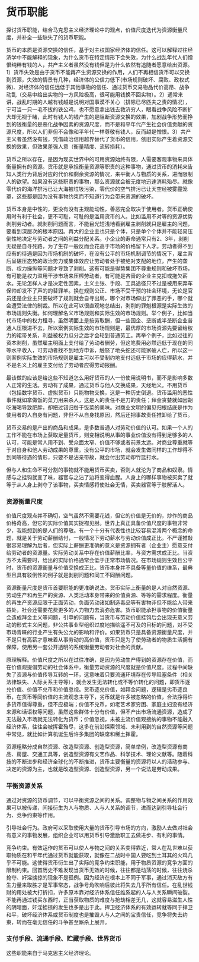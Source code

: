 # 货币职能
探讨货币职能，结合马克思主义经济理论中的观点，价值尺度迭代为资源衡量尺度，并补全一些缺失了的货币职能。

货币的本质是资源交换的信任，基于对主权国家经济体的信任。这可以解释过往经济学中不能解释的现象，为什么货币在特定情形下会失效，为什么战乱年代人们憎恨纯粹有钱的人，共产主义者虽然没有钱但是为什么依然有追随者愿意给出资源。1）货币失效是由于货币不能再产生资源交换的作用，人们不再相信货币可以交换到资源，失效的情景有几种，经济体的公信力低下(市场规则破坏、腐败、政权式微)、对经济体的信任远低于其他事物的信任、通过货币交易物品代价高昂、战争动乱（交易中给出实物的一方风险极高，很可能用钱换不回实物）。2）通常来讲，战乱时期的人越有钱越是说明对国事漠不关心（排除已尽匹夫之责的情况），宁可当一只一毛不拔的铁公鸡，也不愿意拿出钱去救济穷人，眼看战争风险不断扩大却无视于睹，此时有钱人的钱产生的是阻断资源交换的效果，加剧战争形势而挣到的钱衡量的是恶化战争因素的资源尺度，而不是和平年代产生社会价值贡献的资源尺度，所以人们非但不会像和平年代一样尊敬有钱人，反而越是憎恨。3）共产主义者虽然没有钱，凭借政治信用越界替代了货币的信用，依旧实际产生着资源交换的效果，但效果差强人意（衡量精度、流转损耗）。

货币之所以存在，是因为现实世界中的可用资源始终有限，人需要客观事物来具体衡量拥有的资源。货币就是承担衡量资源等职责的这种事物，通过货币的消耗来告知人类行为背后对应的代价和剩余资源的情况，来平衡人与物质的关系，进而限制人的欲望。如果没有这些职责的事物，那么资源就会被无度地迅速消耗殆尽。就像零代价的海洋排污已让大海被垃圾污染，零代价的空气排污已让天空经被雾霾笼罩，这些都是因为没有事物约束而不知道行为会带来资源的破坏。

货币本身是中性的，更没有没有主观能动性，善恶完全取决于使用者。货币正确使用时有利于社会，更不可耻，可耻的是滥用货币的人。比如滥用不对等的资源优势剥削劳动者。就剥削问题而言，不能目光短浅地看到雇主剥削就只是雇主的问题，要看到深层次的根本原因。再大的企业主也只是个体，只是单个个体并不能轻易压倒性地决定与劳动者之间的利益分配关系。小企业的寿命通常只有2、3年，剥削无疑是自寻死路，为了生存一般反而会花高于市场的价格留下人才。劳动者得不到应有的待遇是因为市场机制的破坏，在没有公平的市场机制调节的情况下，雇主背后呈碾压态势的政治势力或集体效应让劳动者处于被绝对支配的地位，产生的垄断、权力操纵等问题才导致了剥削。这有可能是得势集团不尊重规则和破坏市场，有可能是权力滥用干涉市场来压榨劳动者，有可能是吝啬的企业主克扣或拖欠薪水。无论怎样人才是决定性因素，主义主张、手段、工具途径只不过是被用来弃车保帅却发不了声的的替罪羊。换在规则公正、市场不受干预的社会环境，无论是官员还是企业主只要破坏了规则就会自寻出局，哪个对市场伸出了罪恶的手，哪个就会遭受法律的制裁。所以在此可以很直观地总结出，剥削的罪魁根源是实际生效的市场规则失衡。如何理解名义市场规则和实际生效的市场规则。举个例子，比如当代市场中的权力租寻，虽然明面上是按劳取酬，但一些国企、垄断或半垄断企业普通人压根进不去，所以案例实际生效的市场规则是，最优厚的市场资源先要留给权力的裙带关系，利益被权力瓜分之后才会轮到普通劳工。再举个例子，比如过往的资本剥削，虽然雇主明面上支付给了劳动者酬劳，但这笔费用必然远低于现在的同等水平收入，可劳动者找不到地方申诉，触怒了地头蛇还可能家破人亡，所以这一则案例实际生效的市场规则是雇主可以不受制约地支付远低于市场的应得薪水，并不是名义上的雇主支付给了劳动者应得劳动报酬。


       
最该做的应该是给这些不知道怎么用好货币的人一份使用说明书，而不是影响多数人正常的生活。劳动有了成果，通过货币与他人交换成果，天经地义。不用货币（包括数字货币、虚拟货币）只能物物交换，这是一种历史倒退。货币滥用的恶性事件就如拿做饭的菜刀用来杀人，这是人的责任不是刀的责任；拜金贪婪就如因胡吃海喝导致肥胖，却把过错归咎于饭菜的美味。对商业文明的偏见归根结底是作为使用者的人自身有问题，非但不从自身找原因，然后还把事故责任推卸给了货币。

货币交易的是产出的商品和成果，是多数普通人对劳动价值的认可。如果一个人的工作不能在市场上获取足量货币，则变相说明从事的事业价值没有得到足够多的人认可，可能是常人用不到、受众面太窄、价值不够或者前景太远。对商业尊重就等于对自身和他人劳动成果的尊重。没有公平的市场，就会发生做同样的工作却得不到同等待遇的情形，只要不是沾亲带故，就会付出劳动却竹篮打水。

但与人和生命不可分割的事物就不能用货币买卖，否则人就沦为了商品和奴隶。情感与之挂钩就变了味，器官与之沾了边将变得血腥。人身上的哪样事物被买卖了就等于从人身上剥夺了该事物，买卖情感将使社会无情，买卖器官等于肢解活人。

### 资源衡量尺度
价值尺度观点并不确切，空气虽然不需要花钱，但它的价值是无价的，炒作的商品价格奇高，但它的实际价值其实捉襟见肘。世界上真正具备价值尺度的事物非常少，我能想到的是人们的尊敬。有一个十分有代表性也比较容易混淆两个概念的命题，就是关于劳动薪酬结付，一般情况下劳动薪水与劳动价值成正比。不严谨推敲很容易理解为后者，但实际上薪酬更准确的意义是资源拥有者（企业主）愿意支付给劳动者的资源量。实际劳动关系中存在价值薪酬比率，与资方需求成正比。当资方不太需要时，给出的实际价格通常会低于正常市场情况。在市场规则生效且公平时，货币的资源衡量与价值交换成正比。货币本身并不具备等量价值的维系，最典型且具有驳倒性的例子就是剥削问题和同工不同酬问题。

资源衡量尺度是货币首要职能的更准确说法。货币实际上衡量的是人对自然资源、劳动生产和再生产的资源、人类活动本身带来的价值资源、等等的需求程度。衡量的再生产资源应限于正面劳动，负面劳动诸如制造毒品等有害物非但不能给人带来益处，社会还需要花费更多的人力物力去消弥危害。货币职能承担事物的价值衡量会造成拜金主义等问题，引申的问题有，当货币与劳动价值挂钩后会出现无意义劳动的形式主义问题，非公共事业型组织过度地描绘遥不可及的目标的问题，对不受市场青睐的行业产生有失公允的影响和评价。如果货币只是具备资源衡量尺度，并不是只有高薪才意味着从事劳动的高价值，货币只是为了使劳动者的物质生活拥有保障，使用另一套公开透明的系统衡量劳动者对社会的贡献。

原理解释。价值尺度之所以在过往准确，是因为劳动生产得到的资源存在价值，而在价值观提倡劳动的社会体系中，衡量劳动资源的尺度就是价值尺度。过程中间缺失了资源与价值传导互转的一环，这意味着只要流通环境存在传导阻塞条件（相关法律缺失、人际关系主导等），就会发生无法转化或不等价转化的问题，即货币逐兑价值、价值不兑币和价值忽视。货币逐兑价值，如拜金问题，逻辑是劣币逐良币，在货币等同价值的主流观念主导下，劣币就是许多被忽略的价值，合法挣得许多货币值得尊重，但不应极端；价值不兑币，如老艺术家穷困、家庭主妇没有经济来源和话语权等问题，虽然这些群体十分有价值，但不产出市场流通资源，造成了无法融入市场就无法转化为货币；价值忽视，未被主流价值观接纳的事物不能融入经济体系，往往会被挥霍殆尽，这多在前沿探索领域、未利用到的自然资源等问题中常见，就比如计算机诞生后许多集团的缺席和稀土挥霍。

资源粗略分成自然资源、改造型资源、创造型资源，简单举例，改造型资源有商品、房屋、交通工具等，创造型资源有文艺作品、科学技术、理论文献等。随着科技的不断进步和经济全球化的不断推进，货币主要衡量的资源将以人的活动参与、决定的资源为主，也就是改造型资源、创造型资源，另一个说法是劳动成果。


### 平衡资源关系
通过对资源的货币调节，可以平衡资源之间的关系。调整物与物之间关系的作用效果可以被传递，间接衍生为人与物质、人与人关系的调节，进而达到引导社会行为、竞争约束等作用。

引导社会行为。政府可以采取使用大量的货币引导市场的方向，激励人去做对社会有意义的事物发展，组织企业可以用货币引导激励职工去做进步、有利的事情。

竞争约束。有效运作的货币可以使人与物之间的关系变得靠近，常人在乱世难以获取物质在和平年代通过货币就能获取，就像在二战时中国人要吃到土耳其的火鸡几乎不可能。这使得货币衍生出了实际的竞争约束职能，用于物质资源的竞争方面的限制约束。回首历史不难发现当货币无效的时候，往往都是动荡的时候，往往烧杀抢夺、奸淫掳掠的现象不是孤例。因为经济在根本上不同于军事，通过消灭敌方有生力量来取胜才是军事常态，战争号角吹响后彼此将失去几乎所有信任。在乱世钱财的用处被大打折扣，许多原本靠对经济体系信任维系起的人与人关系瞬间破裂。不能再通过钱买东西时，正当获取物质的难度与抢劫相差无几，这就容易滋生人性的阴暗面，奸淫掳掠的发生也多是出于此。捍卫经济体系的有效运转就等同于捍卫和平，破坏经济体系或货币制度也是摧毁人与人之间的宝贵信任，竞争将失去约束，转而在毫无信任的斗争甚至厮杀上展开。

### 支付手段、流通手段、贮藏手段、世界货币
这些职能来自于马克思主义经济理论。
